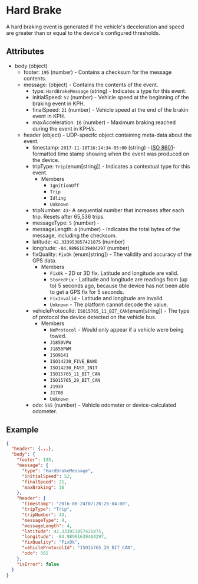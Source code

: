 # Hard Brake
A hard braking event is generated if the vehicle's deceleration and speed are greater than or equal to the device's configured thresholds.

## Attributes

- body (object)
  - footer: `195` (number) - Contains a checksum for the message contents.
  - message: (object) - Contains the contents of the event.
    - type: `HardBrakeMessage` (string) - Indicates a type for this event.
    - initialSpeed: `52` (number) - Vehicle speed at the beginning of the braking event in KPH.
    - finalSpeed: `21` (number) - Vehicle speed at the end of the brakin event in KPH.
    - maxAcceleration: `16` (number) - Maximum braking reached during the event in KPH/s.
  - header (object) - UDP-specifc object containing meta-data about the event.
    - timestamp: `2017-11-18T16:14:34-05:00` (string) - [ISO 8601](https://en.wikipedia.org/wiki/ISO_8601)-formatted time stamp showing when the event was produced on the device.
    - tripType: `Trip`(enum[string]) - Indicates a contextual type for this event.
      - Members
        - `IgnitionOff`
        - `Trip`
        - `Idling`
        - `Unknown`
    - tripNumber: `43`- A sequential number that increases after each trip. Resets after 65,536 trips.
    - messageType: `5` (number) - 
    - messageLength: `4` (number) - Indicates the total bytes of the message, including the checksum.
    - latitude: `42.333953857421875` (number)
    - longitude: `-84.98961639404297` (number)
    - fixQuality: `FixOk` (enum[string]) - The validity and accuracy of the GPS data.
      - Members
        - `FixOk` - 2D or 3D fix. Latitude and longitude are valid.
        - `StoredFix` - Latitude and longitude are readings from (up to) 5 seconds ago, because the device has not been able to get a GPS fix for 5 seconds.
        - `FixInvalid` - Latitude and longitude are invalid.
        - `Unknown` - The platform cannot decode the value.
    - vehicleProtocolId: `ISO15765_11_BIT_CAN`(enum[string]) - The type of protocol the device detected on the vehicle bus.
      - Members
        - `NoProtocol` - Would only appear if a vehicle were being towed. 
        - `J1850VPW`
        - `J1850PWM`
        - `ISO9141`
        - `ISO14230_FIVE_BAWD`
        - `ISO14230_FAST_INIT`
        - `ISO15765_11_BIT_CAN`
        - `ISO15765_29_BIT_CAN`
        - `J1939`
        - `J1708`
        - `Unknown`
    - odo: `565` (number) - Vehicle odometer or device-calculated odometer.

## Example

```json
{
  "header": {...},
  "body": {
    "footer": 195,
    "message": {
      "type": "HardBrakeMessage",
      "initialSpeed": 52,
      "finalSpeed": 21,
      "maxBraking": 16
    },
    "header": {
      "timestamp": "2016-08-24T07:20:26-04:00",
      "tripType": "Trip",
      "tripNumber": 43,
      "messageType": 4,
      "messageLength": 4,
      "latitude": 42.333953857421875,
      "longitude": -84.98961639404297,
      "fixQuality": "FixOk",
      "vehicleProtocolId": "ISO15765_29_BIT_CAN",
      "odo": 565
    },
    "isError": false
  }
}
```

